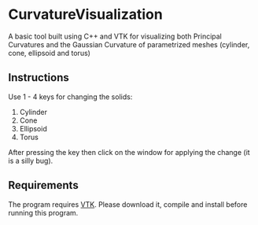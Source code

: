 # CurvatureVisualization
A basic tool built using C++ and VTK for visualizing both Principal Curvatures and the Gaussian Curvature of parametrized meshes (cylinder, cone, ellipsoid and torus)

## Instructions
Use 1 - 4 keys for changing the solids:
1. Cylinder
2. Cone
3. Ellipsoid
4. Torus

After pressing the key then click on the window for applying the change (it is a silly bug).

## Requirements
The program requires [VTK](https://www.vtk.org/). Please download it, compile and install before running this program.
